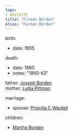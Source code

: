 ```yaml
---
tags:
- whitsitt
title: "Firman Borden"
alias: "Furman Borden"
---
```


birth:
  - date: 1805

death:
  - date: 1860
  - notes: "1860-63"

father: [Joseph Borden](Joseph%20Borden.md)   
mother: [Lydia Pittman](Lydia%20Pittman)

marriage:
  - spouse: [Priscilla C Wardell](Priscilla%20C%20Wardell.md)   

children:
  - [Martha Borden](Martha%20Borden.md)
